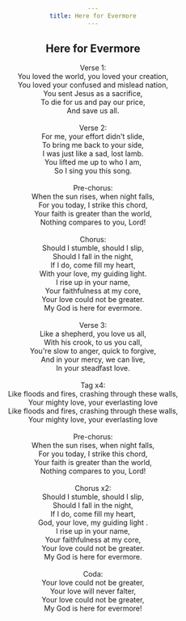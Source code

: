 ```yaml
---
title: Here for Evermore
---
```


<style>
  body {
    text-align: center !important;
  }

  .dflower {
    left: 500px !important;
</style>

## Here for Evermore
Verse 1:  
You loved the world, you loved your creation,  
You loved your confused and mislead nation,  
You sent Jesus as a sacrifice,  
To die for us and pay our price,  
And save us all.<br><br>
Verse 2:  
For me, your effort didn't slide,  
To bring me back to your side,  
I was just like a sad, lost lamb.  
You lifted me up to who I am,  
So I sing you this song.<br><br>
Pre-chorus:  
When the sun rises, when night falls,  
For you today, I strike this chord,  
Your faith is greater than the world,  
Nothing compares to you, Lord!<br><br>
Chorus:  
Should I stumble, should I slip,  
Should I fall in the night,  
If I do, come fill my heart,  
With your love, my guiding light.  
I rise up in your name,  
Your faithfulness at my core,  
Your love could not be greater.  
My God is here for evermore.<br><br>
Verse 3:  
Like a shepherd, you love us all,  
With his crook, to us you call,  
You're slow to anger, quick to forgive,  
And in your mercy, we can live,  
In your steadfast love.<br><br>
Tag x4:  
Like floods and fires, crashing through these walls,  
Your mighty love, your everlasting love  
Like floods and fires, crashing through these walls,  
Your mighty love, your everlasting love<br><br>
Pre-chorus:  
When the sun rises, when night falls,  
For you today, I strike this chord,  
Your faith is greater than the world,  
Nothing compares to you, Lord!<br><br>
Chorus x2:  
Should I stumble, should I slip,  
Should I fall in the night,  
If I do, come fill my heart,  
God, your love, my guiding light .  
I rise up in your name,  
Your faithfulness at my core,  
Your love could not be greater.  
My God is here for evermore.<br><br>
Coda:  
Your love could not be greater,  
Your love will never falter,  
Your love could not be greater,  
My God is here for evermore!
